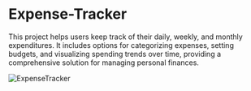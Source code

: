 # Expense-Tracker
This project helps users keep track of their daily, weekly, and monthly expenditures. It includes options for categorizing expenses, setting budgets, and visualizing spending trends over time, providing a comprehensive solution for managing personal finances.


  ![ExpenseTracker](https://github.com/user-attachments/assets/0f1ceb68-c634-4e9d-ad0f-15abe348b793)
